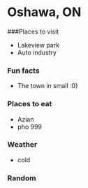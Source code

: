 # Oshawa, ON

###Places to visit
- Lakeview park
- Auto industry

### Fun facts
- The town in small :0)

### Places to eat
- Azian
- pho 999

### Weather
- cold

### Random
